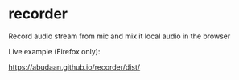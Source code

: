 # recorder

Record audio stream from mic and mix it local audio in the browser

Live example (Firefox only):

https://abudaan.github.io/recorder/dist/
